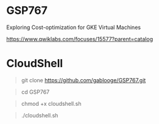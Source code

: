 # GSP767

Exploring Cost-optimization for GKE Virtual Machines

https://www.qwiklabs.com/focuses/15577?parent=catalog

# CloudShell
> git clone https://github.com/gablooge/GSP767.git

> cd GSP767

> chmod +x cloudshell.sh

> ./cloudshell.sh 

